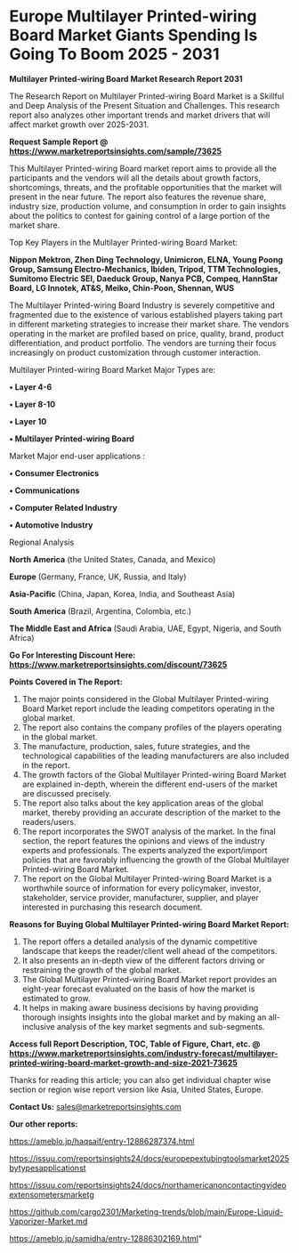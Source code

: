 # Europe Multilayer Printed-wiring Board Market Giants Spending Is Going To Boom 2025 - 2031

<strong>Multilayer Printed-wiring Board Market Research Report 2031</strong>

The Research Report on Multilayer Printed-wiring Board Market is a Skillful and Deep Analysis of the Present Situation and Challenges. This research report also analyzes other important trends and market drivers that will affect market growth over 2025-2031.

<strong>Request Sample Report @ <a href=https://www.marketreportsinsights.com/sample/73625>https://www.marketreportsinsights.com/sample/73625</a></strong>

This Multilayer Printed-wiring Board market report aims to provide all the participants and the vendors will all the details about growth factors, shortcomings, threats, and the profitable opportunities that the market will present in the near future. The report also features the revenue share, industry size, production volume, and consumption in order to gain insights about the politics to contest for gaining control of a large portion of the market share.

Top Key Players in the Multilayer Printed-wiring Board Market:

<strong>Nippon Mektron, Zhen Ding Technology, Unimicron, ELNA, Young Poong Group, Samsung Electro-Mechanics, Ibiden, Tripod, TTM Technologies, Sumitomo Electric SEI, Daeduck Group, Nanya PCB, Compeq, HannStar Board, LG Innotek, AT&S, Meiko, Chin-Poon, Shennan, WUS</strong>

The Multilayer Printed-wiring Board Industry is severely competitive and fragmented due to the existence of various established players taking part in different marketing strategies to increase their market share. The vendors operating in the market are profiled based on price, quality, brand, product differentiation, and product portfolio. The vendors are turning their focus increasingly on product customization through customer interaction.

Multilayer Printed-wiring Board Market Major Types are:

<strong>• Layer 4-6

• Layer 8-10

• Layer 10

• Multilayer Printed-wiring Board</strong>

Market Major end-user applications :

<strong>• Consumer Electronics

• Communications

• Computer Related Industry

• Automotive Industry</strong>

Regional Analysis

</u><strong><b>North America</b></strong> (the United States, Canada, and Mexico)

<strong><b>Europe </b></strong>(Germany, France, UK, Russia, and Italy)

<strong><b>Asia-Pacific</b></strong> (China, Japan, Korea, India, and Southeast Asia)

<strong><b>South America</b></strong> (Brazil, Argentina, Colombia, etc.)

<strong><b>The Middle East and Africa</b></strong> (Saudi Arabia, UAE, Egypt, Nigeria, and South Africa)

<strong>Go For Interesting Discount Here: <a href=https://www.marketreportsinsights.com/discount/73625>https://www.marketreportsinsights.com/discount/73625</a></strong>

<strong>Points Covered in The Report:</strong>
<ol>
  <li>The major points considered in the Global Multilayer Printed-wiring Board Market report include the leading competitors operating in the global market.</li>
  <li>The report also contains the company profiles of the players operating in the global market.</li>
  <li>The manufacture, production, sales, future strategies, and the technological capabilities of the leading manufacturers are also included in the report.</li>
  <li>The growth factors of the Global Multilayer Printed-wiring Board Market are explained in-depth, wherein the different end-users of the market are discussed precisely.</li>
  <li>The report also talks about the key application areas of the global market, thereby providing an accurate description of the market to the readers/users.</li>
  <li>The report incorporates the SWOT analysis of the market. In the final section, the report features the opinions and views of the industry experts and professionals. The experts analyzed the export/import policies that are favorably influencing the growth of the Global Multilayer Printed-wiring Board Market.</li>
  <li>The report on the Global Multilayer Printed-wiring Board Market is a worthwhile source of information for every policymaker, investor, stakeholder, service provider, manufacturer, supplier, and player interested in purchasing this research document.</li>
</ol>
<strong>Reasons for Buying Global Multilayer Printed-wiring Board Market Report:</strong>

<ol>
  <li>The report offers a detailed analysis of the dynamic competitive landscape that keeps the reader/client well ahead of the competitors.</li>
  <li>It also presents an in-depth view of the different factors driving or restraining the growth of the global market.</li>
  <li>The Global Multilayer Printed-wiring Board Market report provides an eight-year forecast evaluated on the basis of how the market is estimated to grow.</li>
  <li>It helps in making aware business decisions by having providing thorough insights insights into the global market and by making an all-inclusive analysis of the key market segments and sub-segments.</li>
</ol>
<strong>Access full Report Description, TOC, Table of Figure, Chart, etc. @ <a href=https://www.marketreportsinsights.com/industry-forecast/multilayer-printed-wiring-board-market-growth-and-size-2021-73625>https://www.marketreportsinsights.com/industry-forecast/multilayer-printed-wiring-board-market-growth-and-size-2021-73625</a></strong>


Thanks for reading this article; you can also get individual chapter wise section or region wise report version like Asia, United States, Europe.

<strong>Contact Us:</strong>
sales@marketreportsinsights.com

<strong>Our other reports:</strong>

<a href=https://ameblo.jp/haqsaif/entry-12886287374.html>https://ameblo.jp/haqsaif/entry-12886287374.html</a>

<a href=https://issuu.com/reportsinsights24/docs/europepextubingtoolsmarket2025bytypesapplicationst>https://issuu.com/reportsinsights24/docs/europepextubingtoolsmarket2025bytypesapplicationst</a>

<a href=https://issuu.com/reportsinsights24/docs/northamericanoncontactingvideoextensometersmarketg>https://issuu.com/reportsinsights24/docs/northamericanoncontactingvideoextensometersmarketg</a>

<a href=https://github.com/cargo2301/Marketing-trends/blob/main/Europe-Liquid-Vaporizer-Market.md>https://github.com/cargo2301/Marketing-trends/blob/main/Europe-Liquid-Vaporizer-Market.md</a>

<a href=https://ameblo.jp/samidha/entry-12886302169.html>https://ameblo.jp/samidha/entry-12886302169.html</a>"
